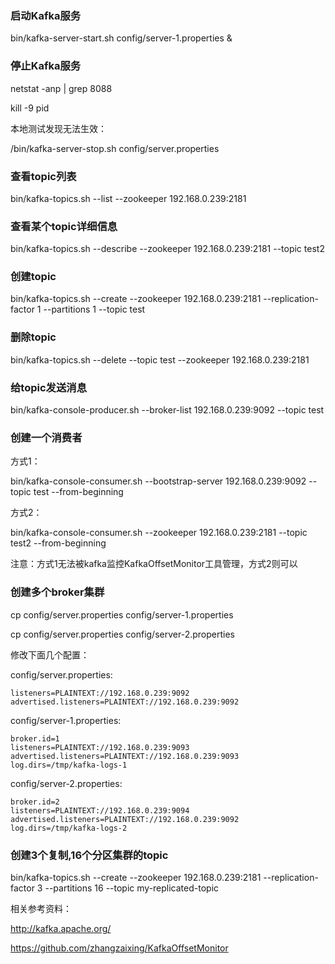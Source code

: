### 启动Kafka服务

bin/kafka-server-start.sh config/server-1.properties &

### 停止Kafka服务

netstat -anp | grep 8088

kill -9 pid

本地测试发现无法生效：

/bin/kafka-server-stop.sh config/server.properties 

### 查看topic列表 

 bin/kafka-topics.sh --list --zookeeper 192.168.0.239:2181

### 查看某个topic详细信息

 bin/kafka-topics.sh --describe --zookeeper 192.168.0.239:2181 --topic test2

### 创建topic

bin/kafka-topics.sh --create --zookeeper 192.168.0.239:2181 --replication-factor 1 --partitions 1 --topic test

### 删除topic

bin/kafka-topics.sh --delete --topic test --zookeeper 192.168.0.239:2181

### 给topic发送消息

bin/kafka-console-producer.sh --broker-list 192.168.0.239:9092 --topic test

### 创建一个消费者

方式1：

bin/kafka-console-consumer.sh --bootstrap-server 192.168.0.239:9092 --topic test --from-beginning

方式2：

bin/kafka-console-consumer.sh --zookeeper 192.168.0.239:2181 --topic test2 --from-beginning

注意：方式1无法被kafka监控KafkaOffsetMonitor工具管理，方式2则可以

 ### 创建多个broker集群

  cp config/server.properties config/server-1.properties

  cp config/server.properties config/server-2.properties

修改下面几个配置：

  config/server.properties:

```properties
listeners=PLAINTEXT://192.168.0.239:9092
advertised.listeners=PLAINTEXT://192.168.0.239:9092
```

  config/server-1.properties:

```properties
broker.id=1
listeners=PLAINTEXT://192.168.0.239:9093
advertised.listeners=PLAINTEXT://192.168.0.239:9093
log.dirs=/tmp/kafka-logs-1
```

config/server-2.properties:

```properties
broker.id=2
listeners=PLAINTEXT://192.168.0.239:9094
advertised.listeners=PLAINTEXT://192.168.0.239:9092
log.dirs=/tmp/kafka-logs-2
```

### 创建3个复制,16个分区集群的topic

bin/kafka-topics.sh --create --zookeeper 192.168.0.239:2181 --replication-factor 3 --partitions 16 --topic my-replicated-topic

相关参考资料：

http://kafka.apache.org/

https://github.com/zhangzaixing/KafkaOffsetMonitor

